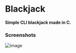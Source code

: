 # Blackjack
**Simple CLI blackjack made in C.**

### Screenshots
![image](https://user-images.githubusercontent.com/29655971/184501150-83516d85-0614-4362-b415-135e7c68045b.png)

